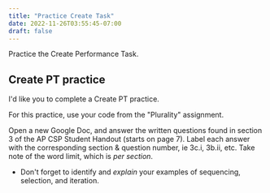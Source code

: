 ```yaml
---
title: "Practice Create Task"
date: 2022-11-26T03:55:45-07:00
draft: false
---
```


Practice the Create Performance Task.
<!--more-->

## Create PT practice

I'd like you to complete a Create PT practice.

For this practice, use your code from the "Plurality" assignment.

Open a new Google Doc, and answer the written questions found in section 3 of the AP CSP Student Handout (starts on page 7). Label each answer with the corresponding section & question number, ie 3c.i, 3b.ii, etc. Take note of the word limit, which is *per section*.

* Don't forget to identify and *explain* your examples of sequencing, selection, and iteration.
